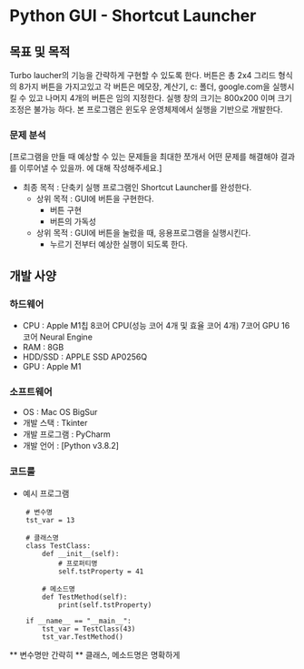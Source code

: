 # Python GUI - Shortcut Launcher

## 목표 및 목적
Turbo laucher의 기능을 간략하게 구현할 수 있도록 한다.
버튼은 총 2x4 그리드 형식의 8가지 버튼을 가지고있고 
각 버튼은 메모장, 계산기, c: 폴더, google.com을 실행시킬 수 있고 나머지 4개의 버튼은 임의 지정한다.
실행 창의 크기는 800x200 이며 크기조정은 불가능 하다.
본 프로그램은 윈도우 운영체제에서 실행을 기반으로 개발한다.

### 문제 분석
[프로그램을 만들 때 예상할 수 있는 문제들을 최대한 쪼개서 어떤 문제를 해결해야 결과를 이루어낼 수 있을까. 에 대해 작성해주세요.]
  
* 최종 목적 : 단축키 실행 프로그램인 Shortcut Launcher를 완성한다.
    * 상위 목적 : GUI에 버튼을 구현한다.
        * 버튼 구현
        * 버튼의 가독성
    * 상위 목적 : GUI에 버튼을 눌렀을 때, 응용프로그램을 실행시킨다.
        * 누르기 전부터 예상한 실행이 되도록 한다.

## 개발 사양

### 하드웨어
* CPU : Apple M1칩 8코어 CPU(성능 코어 4개 및 효율 코어 4개) 7코어 GPU 16코어 Neural Engine
* RAM : 8GB
* HDD/SSD : APPLE SSD AP0256Q
* GPU : Apple M1

### 소프트웨어
* OS : Mac OS BigSur
* 개발 스택 : Tkinter
* 개발 프로그램 : PyCharm 
* 개발 언어 : [Python v3.8.2]

### 코드룰
* 예시 프로그램

```
    # 변수명
    tst_var = 13

    # 클래스명
    class TestClass:
        def __init__(self):
            # 프로퍼티명
            self.tstProperty = 41

        # 메소드명
        def TestMethod(self):
            print(self.tstProperty)
    
    if __name__ == "__main__":
        tst_var = TestClass(43)
        tst_var.TestMethod()
```
  ** 변수명만 간략히
  ** 클래스, 메소드명은 명확하게
  
